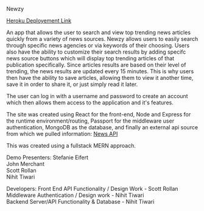 Newzy

[Heroku Deployement Link](https://cryptic-tor-83545.herokuapp.com/)

An app that allows the user to search and view top trending news articles quickly from a variety of news sources. Newzy allows users to easily search through specific news agencies or via keywords of their choosing. Users also have the ability to customize their search results by adding specifc news source buttons which will display top trending articles of that publication specifically. Since articles results are based on their level of trending, the news results are updated every 15 minutes. This is why users then have the ability to save articles, allowing them to view it another time, save it in order to share it, or just simply read it later.

The user can log in with a username and password to create an account which then allows them access to the application and it's features.

The site was created using React for the front-end, Node and Express for the runtime environment/routing, Passport for the middleware user authentication, MongoDB as the database, and finally an external api source from which we pulled information: [News API](https://newsapi.org/)

This was created using a fullstack MERN approach. 

Demo Presenters:
Stefanie Eifert<br>
John Merchant<br>
Scott Rollan<br>
Nihit Tiwari<br>

Developers:
Front End API Functionality / Design Work - Scott Rollan<br>
Middleware Authentication / Design work - Nihit Tiwari<br>
Backend Server/API Functionality & Database - Nihit Tiwari<br>

